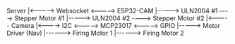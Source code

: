 Server
	|<-----> Websocket <-----> ESP32-CAM
									|-----> ULN2004 #1 ----> Stepper Motor #1
									|-----> ULN2004 #2 ----> Stepper Motor #2
									|<----- Camera
									|<----> I2C <-----> MCP23017 <-----> GPIO
																		   	|-----> Motor Driver (Nav)
																						|------> Firing Motor 1
																						|------> Firing Motor 2

